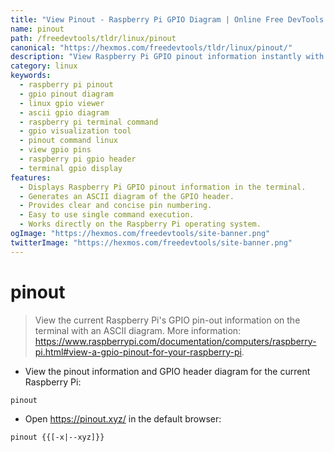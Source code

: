 ```yaml
---
title: "View Pinout - Raspberry Pi GPIO Diagram | Online Free DevTools by Hexmos"
name: pinout
path: /freedevtools/tldr/linux/pinout
canonical: "https://hexmos.com/freedevtools/tldr/linux/pinout/"
description: "View Raspberry Pi GPIO pinout information instantly with the pinout command.  Generate an ASCII diagram of the GPIO header in your terminal. Free online tool, no registration required."
category: linux
keywords:
  - raspberry pi pinout
  - gpio pinout diagram
  - linux gpio viewer
  - ascii gpio diagram
  - raspberry pi terminal command
  - gpio visualization tool
  - pinout command linux
  - view gpio pins
  - raspberry pi gpio header
  - terminal gpio display
features:
  - Displays Raspberry Pi GPIO pinout information in the terminal.
  - Generates an ASCII diagram of the GPIO header.
  - Provides clear and concise pin numbering.
  - Easy to use single command execution.
  - Works directly on the Raspberry Pi operating system.
ogImage: "https://hexmos.com/freedevtools/site-banner.png"
twitterImage: "https://hexmos.com/freedevtools/site-banner.png"
---
```


# pinout

> View the current Raspberry Pi's GPIO pin-out information on the terminal with an ASCII diagram.
> More information: <https://www.raspberrypi.com/documentation/computers/raspberry-pi.html#view-a-gpio-pinout-for-your-raspberry-pi>.

- View the pinout information and GPIO header diagram for the current Raspberry Pi:

`pinout`

- Open <https://pinout.xyz/> in the default browser:

`pinout {{[-x|--xyz]}}`
